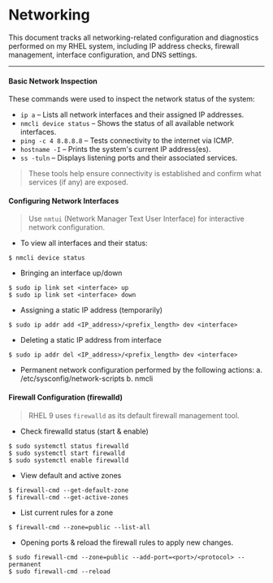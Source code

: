 # Networking

This document tracks all networking-related configuration and diagnostics performed on my 
RHEL system, including IP address checks, firewall management, interface configuration, 
and DNS settings.


------------------------------------------------------------------------------------------

#### Basic Network Inspection

These commands were used to inspect the network status of the system:

- `ip a` – Lists all network interfaces and their assigned IP addresses.
- `nmcli device status` – Shows the status of all available network interfaces.
- `ping -c 4 8.8.8.8` – Tests connectivity to the internet via ICMP.
- `hostname -I` – Prints the system's current IP address(es).
- `ss -tuln` – Displays listening ports and their associated services.

> These tools help ensure connectivity is established and confirm what services (if any) are exposed.


#### Configuring Network Interfaces

> Use `nmtui` (Network Manager Text User Interface) for interactive network configuration.

- To view all interfaces and their status:
```
$ nmcli device status
```
- Bringing an interface up/down
```
$ sudo ip link set <interface> up
$ sudo ip link set <interface> down
```
- Assigning a static IP address (temporarily)
```
$ sudo ip addr add <IP_address>/<prefix_length> dev <interface>
```
- Deleting a static IP address from interface
```
$ sudo ip addr del <IP_address>/<prefix_length> dev <interface>
```
- Permanent network configuration performed by the following actions:
        a. /etc/sysconfig/network-scripts
        b. nmcli

#### Firewall Configuration (firewalld)

> RHEL 9 uses `firewalld` as its default firewall management tool.

- Check firewalld status (start & enable)
```
$ sudo systemctl status firewalld
$ sudo systemctl start firewalld
$ sudo systemctl enable firewalld
```
- View default and active zones
```
$ firewall-cmd --get-default-zone
$ firewall-cmd --get-active-zones
```
- List current rules for a zone
```
$ firewall-cmd --zone=public --list-all
```
- Opening ports & reload the firewall rules to apply new changes.
```
$ sudo firewall-cmd --zone=public --add-port=<port>/<protocol> --permanent
$ sudo firewall-cmd --reload
```
